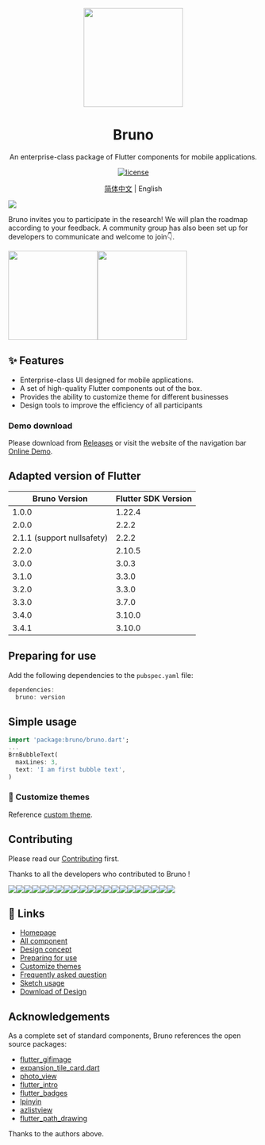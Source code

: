 

<p align="center">
  <a href="https://bruno.ke.com">
    <img width="200" src="https://img.ljcdn.com/beike/zjz/bruno/img/1638883523735.jpg">
  </a>
</p>



<h1 align="center">Bruno</h1>
<div align="center">

An enterprise-class package of Flutter components for mobile applications.

[![license](https://img.shields.io/badge/license-MIT-blue.svg)](https://github.com/LianjiaTech/bruno/blob/master/LICENSE)

</div>

<div align="center">

 [简体中文](./README.md) | English

</div>



![](https://img.ljcdn.com/beike/zjz/bruno/img/1638883534391.png)

Bruno invites you to participate in the research! We will plan the roadmap according to your feedback. A community group has also been set up for developers to communicate and welcome to join:point_down:.

<img width="180" height="180" src="https://img.ljcdn.com/beike/zjz/bruno/img/1664527706459.png"  /><img width="180" height="180" src="https://img.ljcdn.com/beike/zjz/bruno/img/1664526385904.png"  />


## ✨ Features

* Enterprise-class UI designed for mobile applications.
* A set of high-quality Flutter components out of the box.
* Provides the ability to customize theme for different businesses
* Design tools to improve the efficiency of all participants

### Demo download

Please download from [Releases](https://github.com/LianjiaTech/bruno/releases) or visit the website of the navigation bar [Online Demo](https://bruno.ke.com/page/demo).

## Adapted version of Flutter


| Bruno Version | Flutter SDK Version |
| ---------- | ---------------- |
| 1.0.0      | 1.22.4           |
| 2.0.0      | 2.2.2            |
| 2.1.1 (support nullsafety)      | 2.2.2            |
| 2.2.0 | 2.10.5 |
| 3.0.0 | 3.0.3 |
| 3.1.0 | 3.3.0 |
| 3.2.0 | 3.3.0 |
| 3.3.0 | 3.7.0 |
| 3.4.0 | 3.10.0 |
| 3.4.1 | 3.10.0 |


## Preparing for use

Add the following dependencies to the `pubspec.yaml` file:

```dart
dependencies:
  bruno: version
```

## Simple usage

```dart
import 'package:bruno/bruno.dart';
...
BrnBubbleText(
  maxLines: 3,
  text: 'I am first bubble text',
)
```

### 🌈 Customize themes

Reference [custom theme](https://bruno.ke.com/page/guide/theme).



## Contributing

Please read our [Contributing](https://bruno.ke.com/page/guide/contribution) first.

Thanks to all the developers who contributed to Bruno !

<div style="display:flex;flex-wrap: wrap;">

  <a href="https://github.com/violinday">
    <img src='https://images.weserv.nl/?url=avatars.githubusercontent.com/u/9434515?v=4&h=64&w=64&fit=cover&mask=circle&maxage=7d' />
  </a>
  <a href="https://github.com/zhoujuanjuan">
    <img src='https://images.weserv.nl/?url=avatars.githubusercontent.com/u/4566284?v=4&h=64&w=64&fit=cover&mask=circle&maxage=7d' />
  </a>
  <a href="https://github.com/hexintao">
    <img src='https://images.weserv.nl/?url=avatars.githubusercontent.com/u/15339683?v=4&h=64&w=64&fit=cover&mask=circle&maxage=7d' />
  </a>
  <a href="https://github.com/ShzMinato">
    <img src='https://images.weserv.nl/?url=avatars.githubusercontent.com/u/24968882?v=4&h=64&w=64&fit=cover&mask=circle&maxage=7d' />
  </a>
  <a href="https://github.com/Nayuta403">
    <img src='https://images.weserv.nl/?url=avatars.githubusercontent.com/u/40540394?v=4&h=64&w=64&fit=cover&mask=circle&maxage=7d' />
  </a>
  <a href="https://github.com/leftcoding">
    <img src='https://images.weserv.nl/?url=avatars.githubusercontent.com/u/7122926?v=4&h=64&w=64&fit=cover&mask=circle&maxage=7d' />
  </a>
  <a href="https://github.com/AlexV525">
    <img src='https://images.weserv.nl/?url=avatars.githubusercontent.com/u/15884415?v=4&h=64&w=64&fit=cover&mask=circle&maxage=7d' />
  </a>
  <a href="https://github.com/liroya2003">
    <img src='https://images.weserv.nl/?url=avatars.githubusercontent.com/u/11550773?v=4&h=64&w=64&fit=cover&mask=circle&maxage=7d' />
  </a>
  <a href="https://github.com/lifuqing">
    <img src='https://images.weserv.nl/?url=avatars.githubusercontent.com/u/2088673?v=4&h=64&w=64&fit=cover&mask=circle&maxage=7d' />
  </a>
  <a href="https://github.com/visitorvisit">
    <img src='https://images.weserv.nl/?url=avatars.githubusercontent.com/u/30320214?v=4&h=64&w=64&fit=cover&mask=circle&maxage=7d' />
  </a>
  <a href="https://github.com/DNACore">
    <img src='https://images.weserv.nl/?url=avatars.githubusercontent.com/u/7811286?v=4&h=64&w=64&fit=cover&mask=circle&maxage=7d' />
  </a>
  <a href="https://github.com/SlamDunk007">
    <img src='https://images.weserv.nl/?url=avatars.githubusercontent.com/u/13640766?v=4&h=64&w=64&fit=cover&mask=circle&maxage=7d' />
  </a>
  <a href="https://github.com/zadouyoune">
    <img src='https://images.weserv.nl/?url=avatars.githubusercontent.com/u/9626570?v=4&h=64&w=64&fit=cover&mask=circle&maxage=7d' />
  </a>
  <a href="https://github.com/quanGitHub1">
    <img src='https://images.weserv.nl/?url=avatars.githubusercontent.com/u/15058841?v=4&h=64&w=64&fit=cover&mask=circle&maxage=7d' />
  </a>
  <a href="https://github.com/bill19">
    <img src='https://images.weserv.nl/?url=avatars.githubusercontent.com/u/9607083?v=4&h=64&w=64&fit=cover&mask=circle&maxage=7d' />
  </a>
  <a href="https://github.com/MichaelWon">
    <img src='https://images.weserv.nl/?url=avatars.githubusercontent.com/u/13557870?v=4&h=64&w=64&fit=cover&mask=circle&maxage=7d' />
  </a>
  <a href="https://github.com/laoshubuluo">
    <img src='https://images.weserv.nl/?url=avatars.githubusercontent.com/u/14070606?v=4&h=64&w=64&fit=cover&mask=circle&maxage=7d' />
  </a>
  <a href="https://github.com/eason-lz">
    <img src='https://images.weserv.nl/?url=avatars.githubusercontent.com/u/5070735?v=4&h=64&w=64&fit=cover&mask=circle&maxage=7d' />
  </a>
  <a href="https://github.com/coolsining">
    <img src='https://images.weserv.nl/?url=avatars.githubusercontent.com/u/74528729?v=4&h=64&w=64&fit=cover&mask=circle&maxage=7d' />
  </a>
  <a href="https://github.com/765227120">
    <img src='https://images.weserv.nl/?url=avatars.githubusercontent.com/u/10770966?v=4&h=64&w=64&fit=cover&mask=circle&maxage=7d' />
  </a>
  <a href="https://github.com/xzj524">
    <img src='https://images.weserv.nl/?url=avatars.githubusercontent.com/u/10611023?v=4&h=64&w=64&fit=cover&mask=circle&maxage=7d' />
  </a>
</div>



## 🔗 Links

- [Homepage](https://bruno.ke.com)
- [All component ](https://bruno.ke.com/page/widgets)
- [Design concept](https://mp.weixin.qq.com/s?__biz=MzIyODcxODY0OA==&mid=2247486048&idx=1&sn=0cc95bd85a54ce0f39f6247d15618ae8&chksm=e84ceb37df3b62216b34c7be041229630eca3d7c4fd3823ebf0520a9f2c99ed2cdf3e677904b&mpshare=1&scene=1&srcid=11012tvWvcYunVGfiPa8EfCT&sharer_sharetime=1635751229200&sharer_shareid=dbde8f595d5b99a8f5cfb27122964615&version=3.1.16.90294)
- [Preparing for use ](https://bruno.ke.com/page/guide/start)
- [Customize themes](https://bruno.ke.com/page/guide/theme)
- [Frequently asked question](https://bruno.ke.com/page/guide/faq)
- [Sketch usage](https://bruno.ke.com/page/guide/sketch)
- [Download of Design](https://bruno.ke.com/download/sketch)

## Acknowledgements

As a complete set of standard components, Bruno references the open source packages:

- [flutter_gifimage](https://github.com/peng8350/flutter_gifimage)
- [expansion_tile_card.dart](https://gist.github.com/Skylled/7ac0f2f99881f7df2a0a850e60ef2df0)
- [photo_view](https://github.com/bluefireteam/photo_view)
- [flutter_intro](https://github.com/tal-tech/flutter_intro)
- [flutter_badges](https://github.com/yako-dev/flutter_badges)
- [lpinyin](https://github.com/flutterchina/lpinyin)
- [azlistview](https://github.com/flutterchina/azlistview)
- [flutter_path_drawing](https://github.com/dnfield/flutter_path_drawing)

Thanks to the authors above.
